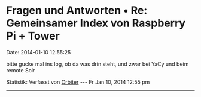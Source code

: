 Fragen und Antworten • Re: Gemeinsamer Index von Raspberry Pi + Tower
=====================================================================

Date: 2014-01-10 12:55:25

bitte gucke mal ins log, ob da was drin steht, und zwar bei YaCy und
beim remote Solr

Statistik: Verfasst von
[Orbiter](http://forum.yacy-websuche.de/memberlist.php?mode=viewprofile&u=2)
--- Fr Jan 10, 2014 12:55 pm

------------------------------------------------------------------------
